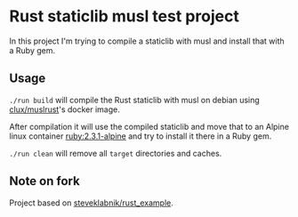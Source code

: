 # Rust staticlib musl test project

In this project I'm trying to compile a staticlib with musl and install that
with a Ruby gem.

## Usage

`./run build` will compile the Rust staticlib with musl on debian using
[clux/muslrust](https://github.com/clux/muslrust/)'s docker image.

After compilation it will use the compiled staticlib and move that to an Alpine
linux container [ruby:2.3.1-alpine](https://hub.docker.com/_/ruby/) and try to
install it there in a Ruby gem.

`./run clean` will remove all `target` directories and caches.

## Note on fork

Project based on
[steveklabnik/rust_example](https://github.com/steveklabnik/rust_example).
